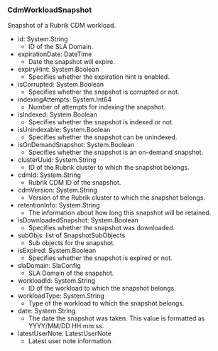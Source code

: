 ### CdmWorkloadSnapshot
Snapshot of a Rubrik CDM workload.

- id: System.String
  - ID of the SLA Domain.
- expirationDate: DateTime
  - Date the snapshot will expire.
- expiryHint: System.Boolean
  - Specifies whether the expiration hint is enabled.
- isCorrupted: System.Boolean
  - Specifies whether the snapshot is corrupted or not.
- indexingAttempts: System.Int64
  - Number of attempts for indexing the snapshot.
- isIndexed: System.Boolean
  - Specifies whether the snapshot is indexed or not.
- isUnindexable: System.Boolean
  - Specifies whether the snapshot can be unindexed.
- isOnDemandSnapshot: System.Boolean
  - Specifies whether the snapshot is an on-demand snapshot.
- clusterUuid: System.String
  - ID of the Rubrik cluster to which the snapshot belongs.
- cdmId: System.String
  - Rubrik CDM ID of the snapshot.
- cdmVersion: System.String
  - Version of the Rubrik cluster to which the snapshot belongs.
- retentionInfo: System.String
  - The information about how long this snapshot will be retained.
- isDownloadedSnapshot: System.Boolean
  - Specifies whether the snapshot was downloaded.
- subObjs: list of SnapshotSubObjects
  - Sub objects for the snapshot.
- isExpired: System.Boolean
  - Specifies whether the snapshot is expired or not.
- slaDomain: SlaConfig
  - SLA Domain of the snapshot.
- workloadId: System.String
  - ID of the workload to which the snapshot belongs.
- workloadType: System.String
  - Type of the workload to which the snapshot belongs.
- date: System.String
  - The date the snapshot was taken. This value is formatted as YYYY/MM/DD HH:mm:ss.
- latestUserNote: LatestUserNote
  - Latest user note information.
